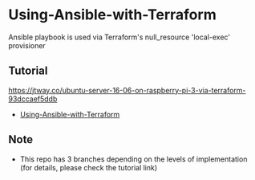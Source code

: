 # Using-Ansible-with-Terraform

Ansible playbook is used via Terraform's null_resource 'local-exec' provisioner

## Tutorial
https://jtway.co/ubuntu-server-16-06-on-raspberry-pi-3-via-terraform-93dccaef5ddb

- [Using-Ansible-with-Terraform](https://www.bogotobogo.com/DevOps/Ansible/Ansible-Terraform-null_resource-local-exec-remote-exec-triggers.php)

## Note
- This repo has 3 branches depending on the levels of implementation (for details, please check the tutorial link)
